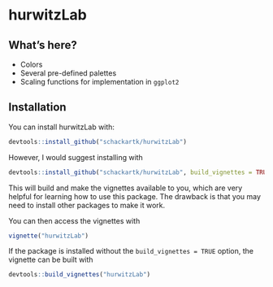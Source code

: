 
<!-- README.md is generated from README.Rmd. Please edit that file -->

# hurwitzLab

<!-- badges: start -->
<!-- badges: end -->

## What’s here?

-   Colors
-   Several pre-defined palettes
-   Scaling functions for implementation in `ggplot2`

## Installation

You can install hurwitzLab with:

``` r
devtools::install_github("schackartk/hurwitzLab")
```

However, I would suggest installing with

``` r
devtools::install_github("schackartk/hurwitzLab", build_vignettes = TRUE)
```

This will build and make the vignettes available to you, which are very
helpful for learning how to use this package. The drawback is that you
may need to install other packages to make it work.

You can then access the vignettes with

``` r
vignette("hurwitzLab")
```

If the package is installed without the `build_vignettes = TRUE` option,
the vignette can be built with

``` r
devtools::build_vignettes("hurwitzLab")
```
